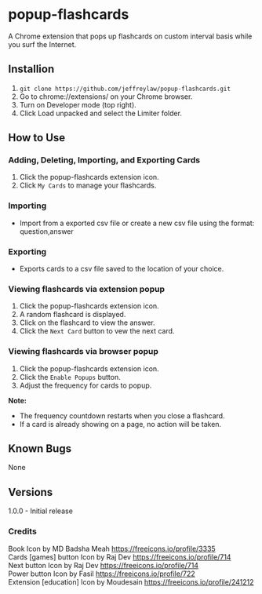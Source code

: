 # popup-flashcards
A Chrome extension that pops up flashcards on custom interval basis while you surf the Internet.

## Installion
1. `git clone https://github.com/jeffreylaw/popup-flashcards.git`
2. Go to chrome://extensions/ on your Chrome browser.
3. Turn on Developer mode (top right).
4. Click Load unpacked and select the Limiter folder.

## How to Use

### Adding, Deleting, Importing, and Exporting Cards
1. Click the popup-flashcards extension icon.
2. Click `My Cards` to manage your flashcards. 

### Importing
- Import from a exported csv file or create a new csv file using the format: question,answer

### Exporting
- Exports cards to a csv file saved to the location of your choice.

### Viewing flashcards via extension popup
1. Click the popup-flashcards extension icon.
2. A random flashcard is displayed.
3. Click on the flashcard to view the answer.
4. Click the `Next Card` button to vew the next card.

### Viewing flashcards via browser popup
1. Click the popup-flashcards extension icon.
2. Click the `Enable Popups` button.
3. Adjust the frequency for cards to popup. 

**Note:**
- The frequency countdown restarts when you close a flashcard.
- If a card is already showing on a page, no action will be taken.

## Known Bugs
None

## Versions
1.0.0 - Initial release

### Credits
Book Icon by MD Badsha Meah https://freeicons.io/profile/3335<br>
Cards [games] button Icon by Raj Dev https://freeicons.io/profile/714<br>
Next button Icon by Raj Dev https://freeicons.io/profile/714<br>
Power button Icon by Fasil https://freeicons.io/profile/722<br>
Extension [education] Icon by Moudesain https://freeicons.io/profile/241212
                                